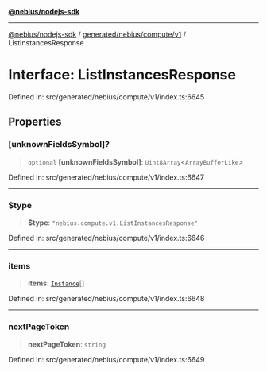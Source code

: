 [**@nebius/nodejs-sdk**](../../../../../README.md)

---

[@nebius/nodejs-sdk](../../../../../README.md) / [generated/nebius/compute/v1](../README.md) / ListInstancesResponse

# Interface: ListInstancesResponse

Defined in: src/generated/nebius/compute/v1/index.ts:6645

## Properties

### \[unknownFieldsSymbol\]?

> `optional` **\[unknownFieldsSymbol\]**: `Uint8Array`\<`ArrayBufferLike`\>

Defined in: src/generated/nebius/compute/v1/index.ts:6647

---

### $type

> **$type**: `"nebius.compute.v1.ListInstancesResponse"`

Defined in: src/generated/nebius/compute/v1/index.ts:6646

---

### items

> **items**: [`Instance`](Instance.md)[]

Defined in: src/generated/nebius/compute/v1/index.ts:6648

---

### nextPageToken

> **nextPageToken**: `string`

Defined in: src/generated/nebius/compute/v1/index.ts:6649
